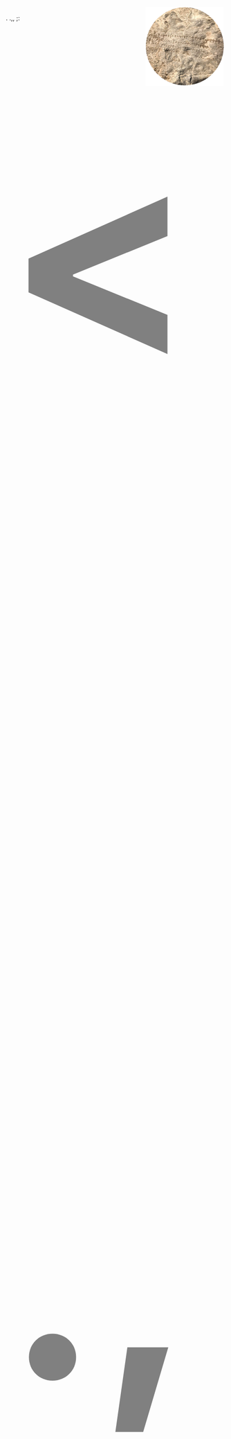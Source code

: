 
<p align="justify">
<img src="68747470733a2f2f6c6976652e737461746963666c69636b722e636f6d2f36353533352f34393933353132323935375f636330666534346566305f6e2e6a7067.png" width="36%" align="right" class="avatar avatar-user width-full border bg-white"/>
<br />  . .,, ;:
<br />    
<br /><b style="color:grey;font-size:646px;"><</p>    
<br />  
<br />  ., 
<br />  
</p>


<p> 👁‍🗨</P>

<p align="justify">
<img src="https://live.staticflickr.com/5768/31356943555_3e660fa9cc_n.jpg" width="17%" align="left" class="avatar avatar-user width-full border bg-white"/>
  .//////.,, ;: </p>
    
<p><h1>🦑 ⇝</h1></p>


<!--


x3


-->
